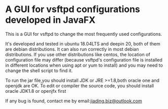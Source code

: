 # A GUI for vsftpd configurations developed in JavaFX

This is a GUI for vsftpd to change the most frequently used configurations.

It's developed and tested in ubuntu 18.04LTS and deepin 20, both of them are debian distributions. It can also run correctly in most debian distributions. If you use other distributions like centos, the location of configuration file may differ (because vsftpd's configuration file is installed in different locations when using apt or yum to install) and you may need to change the shell script to find it.

To run the jar file,you should install JDK or JRE >=1.8,both oracle one and openjdk are OK. To edit or compiler the source code, you should install oracle JDK1.8 or openjfx first

If any bug is found, contact me by email:jiading.biz@outlook.com
